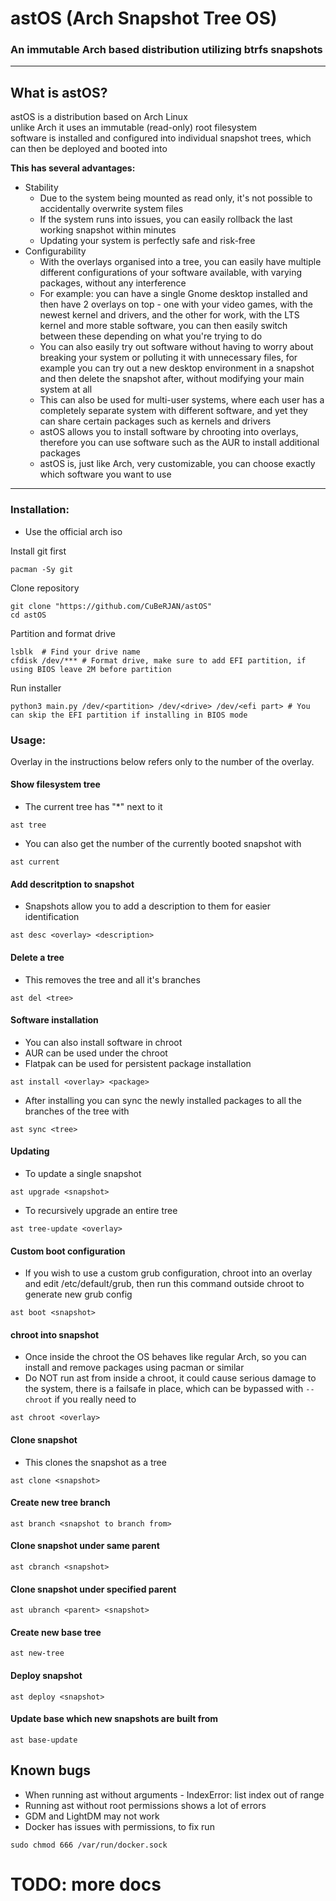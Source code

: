 # astOS (Arch Snapshot Tree OS)
### An immutable Arch based distribution utilizing btrfs snapshots  

---
## What is astOS?  

astOS is a distribution based on Arch Linux  
unlike Arch it uses an immutable (read-only) root filesystem  
software is installed and configured into individual snapshot trees, which can then be deployed and booted into

**This has several advantages:**

* Stability 
  * Due to the system being mounted as read only, it's not possible to accidentally overwrite system files
  * If the system runs into issues, you can easily rollback the last working snapshot within minutes
  * Updating your system is perfectly safe and risk-free
* Configurability
  * With the overlays organised into a tree, you can easily have multiple different configurations of your software available, with varying packages, without any interference
  * For example: you can have a single Gnome desktop installed and then have 2 overlays on top - one with your video games, with the newest kernel and drivers, and the other for work, with the LTS kernel and more stable software, you can then easily switch between these depending on what you're trying to do
  * You can also easily try out software without having to worry about breaking your system or polluting it with unnecessary files, for example you can try out a new desktop environment in a snapshot and then delete the snapshot after, without modifying your main system at all
  * This can also be used for multi-user systems, where each user has a completely separate system with different software, and yet they can share certain packages such as kernels and drivers
  * astOS allows you to install software by chrooting into overlays, therefore you can use software such as the AUR to install additional packages
  * astOS is, just like Arch, very customizable, you can choose exactly which software you want to use

---
### Installation:
* Use the official arch iso  

Install git first
```
pacman -Sy git
```
Clone repository

```
git clone "https://github.com/CuBeRJAN/astOS"  
cd astOS  
```
Partition and format drive

```
lsblk  # Find your drive name
cfdisk /dev/*** # Format drive, make sure to add EFI partition, if using BIOS leave 2M before partition  
```
Run installer

```
python3 main.py /dev/<partition> /dev/<drive> /dev/<efi part> # You can skip the EFI partition if installing in BIOS mode
```
### Usage:
Overlay in the instructions below refers only to the number of the overlay.
#### Show filesystem tree
* The current tree has "*" next to it

```
ast tree
```
* You can also get the number of the currently booted snapshot with

```
ast current
```
#### Add descritption to snapshot
* Snapshots allow you to add a description to them for easier identification

```
ast desc <overlay> <description>
```
#### Delete a tree
* This removes the tree and all it's branches

```
ast del <tree>
```
#### Software installation
* You can also install software in chroot
* AUR can be used under the chroot
* Flatpak can be used for persistent package installation

```
ast install <overlay> <package>
```
* After installing you can sync the newly installed packages to all the branches of the tree with

```
ast sync <tree>
```
#### Updating
* To update a single snapshot

```
ast upgrade <snapshot>
```
* To recursively upgrade an entire tree

```
ast tree-update <overlay>
```
#### Custom boot configuration
* If you wish to use a custom grub configuration, chroot into an overlay and edit /etc/default/grub, then run this command outside chroot to generate new grub config

```
ast boot <snapshot>
```
#### chroot into snapshot 
* Once inside the chroot the OS behaves like regular Arch, so you can install and remove packages using pacman or similar
* Do NOT run ast from inside a chroot, it could cause serious damage to the system, there is a failsafe in place, which can be bypassed with ```--chroot``` if you really need to  

```
ast chroot <overlay>
```
#### Clone snapshot
* This clones the snapshot as a tree

```
ast clone <snapshot>
```
#### Create new tree branch

```
ast branch <snapshot to branch from>
```
#### Clone snapshot under same parent

```
ast cbranch <snapshot>
```
#### Clone snapshot under specified parent

```
ast ubranch <parent> <snapshot>
```
#### Create new base tree

```
ast new-tree
```
#### Deploy snapshot  

```
ast deploy <snapshot>  
```
#### Update base which new snapshots are built from

```
ast base-update
```

## Known bugs

* When running ast without arguments - IndexError: list index out of range
* Running ast without root permissions shows a lot of errors
* GDM and LightDM may not work  
* Docker has issues with permissions, to fix run

```
sudo chmod 666 /var/run/docker.sock
```


# TODO: more docs
